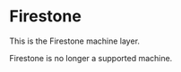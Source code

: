 Firestone
================

This is the Firestone machine layer.

Firestone is no longer a supported machine.
